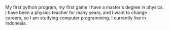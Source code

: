 My first python program, my first game
I have a master's degree in physics.
I have been a physics teacher for many years, and I want to change careers,
so I am studying computer programming.
I currently live in Indonesia.
